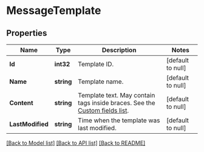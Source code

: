 # MessageTemplate

## Properties
Name | Type | Description | Notes
------------ | ------------- | ------------- | -------------
**Id** | **int32** | Template ID. | [default to null]
**Name** | **string** | Template name. | [default to null]
**Content** | **string** | Template text. May contain tags inside braces. See the [Custom fields list](https://docs.textmagic.com/#section/Custom-fields-list-(Merge-tags)). | [default to null]
**LastModified** | **string** | Time when the template was last modified. | [default to null]

[[Back to Model list]](../README.md#documentation-for-models) [[Back to API list]](../README.md#documentation-for-api-endpoints) [[Back to README]](../README.md)


